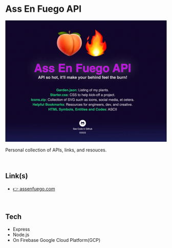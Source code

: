 # Ass En Fuego API
[![Screen Shot](/public/images/meta/readme.webp)](https://assenfuego.com/)

Personal collection of APIs, links, and resouces. 

<br>

## Link(s)
* [👉 assenfuego.com](https://assenfuego.com/)

<br>

## Tech
* Express
* Node.js
* On Firebase Google Cloud Platform(GCP)